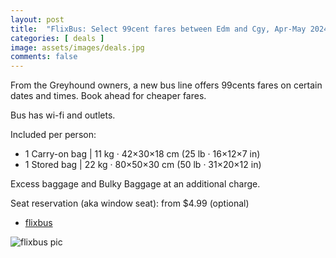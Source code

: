 ```yaml
---
layout: post
title:  "FlixBus: Select 99cent fares between Edm and Cgy, Apr-May 2024"
categories: [ deals ]
image: assets/images/deals.jpg
comments: false
---
```


From the Greyhound owners, a new bus line offers 99cents fares on certain dates and times. Book ahead for cheaper fares.

Bus has wi-fi and outlets.

Included per person:
- 1 Carry-on bag | 11 kg · 42×30×18 cm (25 lb · 16×12×7 in)
- 1 Stored bag | 22 kg · 80×50×30 cm (50 lb · 31×20×12 in)

Excess baggage and Bulky Baggage at an additional charge.

Seat reservation (aka window seat): from $4.99 (optional)


- [flixbus](https://www.flixbus.ca/)


![flixbus pic](https://cdn-cf.cms.flixbus.com/drupal-assets/2021-05/flixbus-homepage-4a037b9132b84a856ce3c59714950ab8.jpeg)